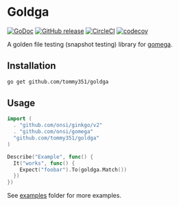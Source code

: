 # Goldga

[![GoDoc](https://godoc.org/github.com/tommy351/goldga?status.svg)](https://godoc.org/github.com/tommy351/goldga) [![GitHub release](https://img.shields.io/github/release/tommy351/goldga.svg)](https://github.com/tommy351/goldga/releases) [![CircleCI](https://circleci.com/gh/tommy351/goldga/tree/master.svg?style=svg)](https://circleci.com/gh/tommy351/goldga/tree/master) [![codecov](https://codecov.io/gh/tommy351/goldga/branch/master/graph/badge.svg)](https://codecov.io/gh/tommy351/goldga)

A golden file testing (snapshot testing) library for [gomega](http://onsi.github.io/gomega/).

## Installation

```sh
go get github.com/tommy351/goldga
```

## Usage

```go
import (
  . "github.com/onsi/ginkgo/v2"
  . "github.com/onsi/gomega"
  "github.com/tommy351/goldga"
)

Describe("Example", func() {
  It("works", func() {
    Expect("foobar").To(goldga.Match())
  })
})
```

See [examples](examples) folder for more examples.
